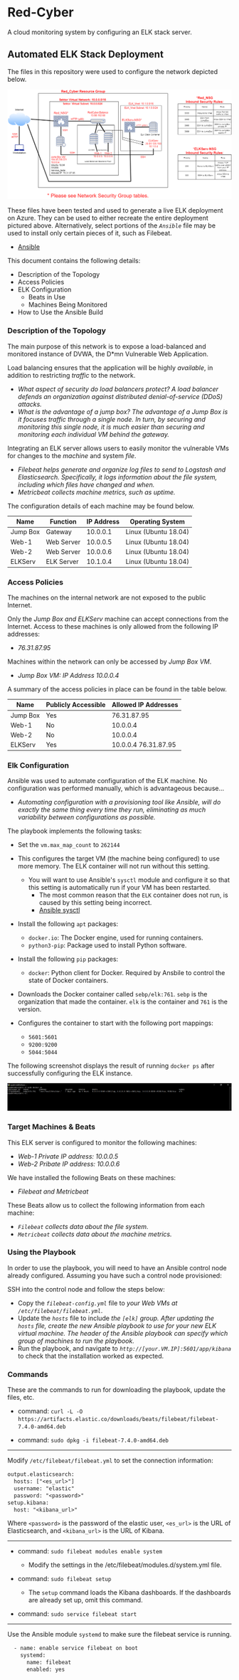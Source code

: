 # Red-Cyber
A cloud monitoring system by configuring an ELK stack server.
## Automated ELK Stack Deployment

The files in this repository were used to configure the network depicted below.

![Finished_ELK](Diagrams/Finished_ELK.png)

These files have been tested and used to generate a live ELK deployment on Azure. They can be used to either recreate the entire deployment pictured above. Alternatively, select portions of the _`Ansible`_ file may be used to install only certain pieces of it, such as Filebeat.

  - [Ansible](/Ansible)

This document contains the following details:
- Description of the Topology
- Access Policies
- ELK Configuration
  - Beats in Use
  - Machines Being Monitored
- How to Use the Ansible Build


### Description of the Topology

The main purpose of this network is to expose a load-balanced and monitored instance of DVWA, the D*mn Vulnerable Web Application.

Load balancing ensures that the application will be highly _available_, in addition to restricting _traffic_ to the network.
- _What aspect of security do load balancers protect? A load balancer defends an organization against distributed denial-of-service (DDoS) attacks._ 
- _What is the advantage of a jump box? The advantage of a Jump Box is it focuses traffic through a single node. In turn, by securing and monitoring this single node, it is much easier than securing and monitoring each individual VM behind the gateway._

Integrating an ELK server allows users to easily monitor the vulnerable VMs for changes to the _machine_ and system _file_.
- _Filebeat helps generate and organize log files to send to Logstash and Elasticsearch. Specifically, it logs information about the file system, including which files have changed and when._
- _Metricbeat collects machine metrics, such as uptime._

The configuration details of each machine may be found below.

| Name     | Function | IP Address | Operating System |
|----------|----------|------------|------------------|
| Jump Box | Gateway  | 10.0.0.1   | Linux (Ubuntu 18.04)|
| Web-1    | Web Server| 10.0.0.5  | Linux (Ubuntu 18.04)|
| Web-2    | Web Server| 10.0.0.6  | Linux (Ubuntu 18.04)|
| ELKServ  | ELK Server| 10.1.0.4  | Linux (Ubuntu 18.04)|

### Access Policies

The machines on the internal network are not exposed to the public Internet. 

Only the _Jump Box and ELKServ_ machine can accept connections from the Internet. Access to these machines is only allowed from the following IP addresses:
- _76.31.87.95_

Machines within the network can only be accessed by _Jump Box VM_.
- _Jump Box VM: IP Address 10.0.0.4_

A summary of the access policies in place can be found in the table below.

| Name     | Publicly Accessible | Allowed IP Addresses |
|----------|---------------------|----------------------|
| Jump Box | Yes                 | 76.31.87.95          |
| Web-1    | No                  | 10.0.0.4             |
| Web-2    | No                  | 10.0.0.4             |
| ELKServ  | Yes                 | 10.0.0.4 76.31.87.95 |

### Elk Configuration

Ansible was used to automate configuration of the ELK machine. No configuration was performed manually, which is advantageous because...
- _Automating configuration with a provisioning tool like Ansible, will do exactly the same thing every time they run, eliminating as much variability between configurations as possible._

The playbook implements the following tasks:

- Set the `vm.max_map_count` to `262144`

- This configures the target VM (the machine being configured) to use more memory. The ELK container will not run without this setting.

	- You will want to use Ansible's `sysctl` module and configure it so that this setting is automatically run if your VM has been restarted.
		- The most common reason that the `ELK` container does not run, is caused by this setting being incorrect.
		- [Ansible sysctl](https://docs.ansible.com/ansible/latest/modules/sysctl_module.html)

-  Install the following `apt` packages:

	- `docker.io`: The Docker engine, used for running containers.
	- `python3-pip`: Package used to install Python software.

- Install the following `pip` packages:

  	- `docker`: Python client for Docker. Required by Ansbile to control the state of Docker containers.

- Downloads the Docker container called `sebp/elk:761`. `sebp` is the organization that made the container. `elk` is the container and `761` is the version.

- Configures the container to start with the following port mappings:
	- `5601:5601`
	- `9200:9200`
	- `5044:5044`

The following screenshot displays the result of running `docker ps` after successfully configuring the ELK instance.

![docker_ps_output](Images/docker_ps_output.PNG)

### Target Machines & Beats
This ELK server is configured to monitor the following machines:
- _Web-1 Private IP address: 10.0.0.5_
- _Web-2 Pribate IP address: 10.0.0.6_

We have installed the following Beats on these machines:
- _Filebeat and Metricbeat_

These Beats allow us to collect the following information from each machine:
- _`Filebeat` collects data about the file system._
- _`Metricbeat` collects data about the machine metrics._

### Using the Playbook
In order to use the playbook, you will need to have an Ansible control node already configured. Assuming you have such a control node provisioned: 

SSH into the control node and follow the steps below:
- Copy the _`filebeat-config.yml`_ file to _your Web VMs at `/etc/filebeat/filebeat.yml`_.
- Update the _`hosts`_ file to include _the `[elk]` group. After updating the `hosts` file, create the new Ansible playbook to use for your new ELK virtual machine. The header of the Ansible playbook can specify which group of machines to run the playbook._
- Run the playbook, and navigate to _`http://[your.VM.IP]:5601/app/kibana`_ to check that the installation worked as expected.

### Commands
These are the commands to run for downloading the playbook, update the files, etc. 

  - command: `curl -L -O https://artifacts.elastic.co/downloads/beats/filebeat/filebeat-7.4.0-amd64.deb`

  - command: `sudo dpkg -i filebeat-7.4.0-amd64.deb`
---
Modify `/etc/filebeat/filebeat.yml` to set the connection information:
```
output.elasticsearch:
  hosts: ["<es_url>"]
  username: "elastic"
  password: "<password>"
setup.kibana:
  host: "<kibana_url>"
```
Where `<password>` is the password of the elastic user, `<es_url>` is the URL of Elasticsearch, and `<kibana_url>` is the URL of Kibana.

---
  - command: `sudo filebeat modules enable system`
	- Modify the settings in the /etc/filebeat/modules.d/system.yml file.

  - command: `sudo filebeat setup`
	- The `setup` command loads the Kibana dashboards. If the dashboards are already set up, omit this command.

  - command: `sudo service filebeat start`
---
Use the Ansible module `systemd` to make sure the filebeat service is running.
```
  - name: enable service filebeat on boot
    systemd:
      name: filebeat
      enabled: yes
```

